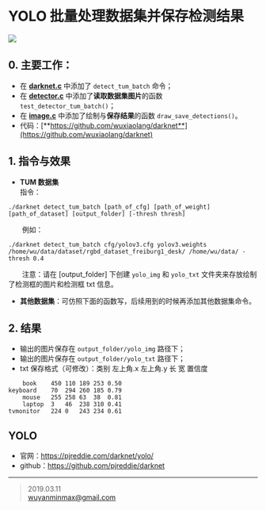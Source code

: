 # YOLO 批量处理数据集并保存检测结果
![](https://github.com/wuxiaolang/darknet/blob/master/gif/yolo_tum.gif?raw=true)
## 0. 主要工作：
+ 在 [**darknet.c**](https://github.com/wuxiaolang/darknet/blob/master/examples/darknet.c?1552372879559) 中添加了 `detect_tum_batch` 命令；
+ 在 [**detector.c**](https://github.com/wuxiaolang/darknet/blob/master/examples/detector.c?1552372948327) 中添加了**读取数据集图片**的函数 `test_detector_tum_batch()`；
+ 在 [**image.c**](https://github.com/wuxiaolang/darknet/blob/master/src/image.c?1552373025166) 中添加了绘制与**保存结果**的函数 `draw_save_detections()`。
+ 代码：[**https://github.com/wuxiaolang/darknet**](https://github.com/wuxiaolang/darknet)

## 1. 指令与效果
+ **TUM 数据集**    
指令：
```
./darknet detect_tum_batch [path_of_cfg] [path_of_weight] [path_of_dataset] [output_folder] [-thresh thresh]
```
&emsp;&emsp;例如：
```
./darknet detect_tum_batch cfg/yolov3.cfg yolov3.weights /home/wu/data/dataset/rgbd_dataset_freiburg1_desk/ /home/wu/data/ -thresh 0.4
```
&emsp;&emsp;注意：请在 [output_folder] 下创建 `yolo_img` 和 `yolo_txt` 文件夹来存放绘制了检测框的图片和检测框 txt 信息。

+ **其他数据集**：可仿照下面的函数写，后续用到的时候再添加其他数据集命令。

## 2. 结果
+ 输出的图片保存在 `output_folder/yolo_img` 路径下；
+ 输出的图片保存在 `output_folder/yolo_txt` 路径下；
+ txt 保存格式（可修改）：类别  左上角.x 左上角.y 长 宽 置信度
```
    book	450	110	189	253	0.50
keyboard	70	294	260	185	0.79
    mouse	255	258	63	38	0.81
    laptop	3	46	238	310	0.41
tvmonitor	224	0	243	234	0.61
```
## YOLO
+ 官网：https://pjreddie.com/darknet/yolo/
+ github：https://github.com/pjreddie/darknet

---
> 2019.03.11    
wuyanminmax@gmail.com
